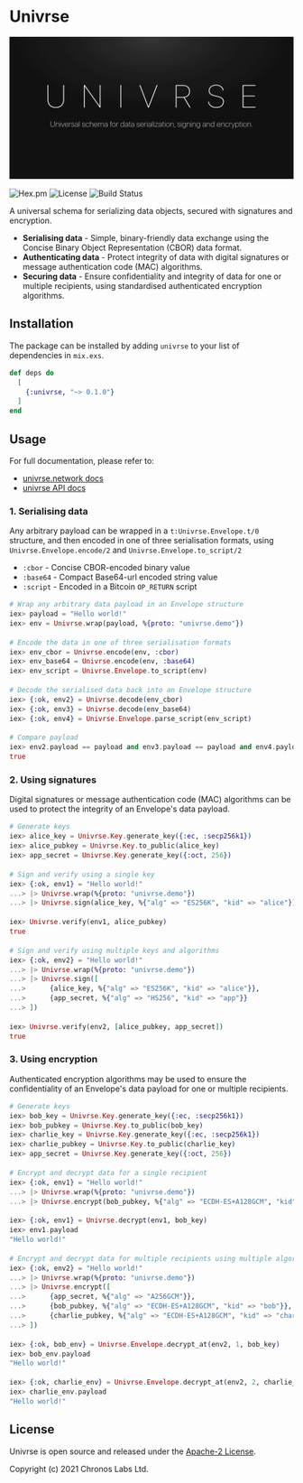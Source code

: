 # Univrse

![Univrse](https://github.com/libitx/univrse/raw/master/media/poster.png)

![Hex.pm](https://img.shields.io/hexpm/v/univrse?color=informational)
![License](https://img.shields.io/github/license/libitx/univrse?color=informational)
![Build Status](https://img.shields.io/github/workflow/status/libitx/univrse/Elixir%20CI)

A universal schema for serializing data objects, secured with signatures and
encryption.

* **Serialising data** - Simple, binary-friendly data exchange using the Concise Binary Object Representation (CBOR) data format.
* **Authenticating data** - Protect integrity of data with digital signatures or message authentication code (MAC) algorithms.
* **Securing data** - Ensure confidentiality and integrity of data for one or multiple recipients, using standardised authenticated encryption algorithms.

## Installation

The package can be installed by adding `univrse` to your list of dependencies
in `mix.exs`.

```elixir
def deps do
  [
    {:univrse, "~> 0.1.0"}
  ]
end
```

## Usage

For full documentation, please refer to:

* [univrse.network docs](https://univrse.network/docs)
* [univrse API docs](https://hexdocs.pm/univrse)

### 1. Serialising data

Any arbitrary payload can be wrapped in a `t:Univrse.Envelope.t/0` structure,
and then encoded in one of three serialisation formats, using
`Univrse.Envelope.encode/2` and `Univrse.Envelope.to_script/2`

* `:cbor` - Concise CBOR-encoded binary value
* `:base64` - Compact Base64-url encoded string value
* `:script` - Encoded in a Bitcoin `OP_RETURN` script

```elixir
# Wrap any arbitrary data payload in an Envelope structure
iex> payload = "Hello world!"
iex> env = Univrse.wrap(payload, %{proto: "univrse.demo"})

# Encode the data in one of three serialisation formats
iex> env_cbor = Univrse.encode(env, :cbor)
iex> env_base64 = Univrse.encode(env, :base64)
iex> env_script = Univrse.Envelope.to_script(env)

# Decode the serialised data back into an Envelope structure
iex> {:ok, env2} = Univrse.decode(env_cbor)
iex> {:ok, env3} = Univrse.decode(env_base64)
iex> {:ok, env4} = Univrse.Envelope.parse_script(env_script)

# Compare payload
iex> env2.payload == payload and env3.payload == payload and env4.payload == payload
true
```

### 2. Using signatures

Digital signatures or message authentication code (MAC) algorithms can be used
to protect the integrity of an Envelope's data payload.

```elixir
# Generate keys
iex> alice_key = Univrse.Key.generate_key({:ec, :secp256k1})
iex> alice_pubkey = Univrse.Key.to_public(alice_key)
iex> app_secret = Univrse.Key.generate_key({:oct, 256})

# Sign and verify using a single key
iex> {:ok, env1} = "Hello world!"
...> |> Univrse.wrap(%{proto: "univrse.demo"})
...> |> Univrse.sign(alice_key, %{"alg" => "ES256K", "kid" => "alice"})

iex> Univrse.verify(env1, alice_pubkey)
true

# Sign and verify using multiple keys and algorithms
iex> {:ok, env2} = "Hello world!"
...> |> Univrse.wrap(%{proto: "univrse.demo"})
...> |> Univrse.sign([
...>      {alice_key, %{"alg" => "ES256K", "kid" => "alice"}},
...>      {app_secret, %{"alg" => "HS256", "kid" => "app"}}
...> ])

iex> Univrse.verify(env2, [alice_pubkey, app_secret])
true
```

### 3. Using encryption

Authenticated encryption algorithms may be used to ensure the confidentiality
of an Envelope's data payload for one or multiple recipients.

```elixir
# Generate keys
iex> bob_key = Univrse.Key.generate_key({:ec, :secp256k1})
iex> bob_pubkey = Univrse.Key.to_public(bob_key)
iex> charlie_key = Univrse.Key.generate_key({:ec, :secp256k1})
iex> charlie_pubkey = Univrse.Key.to_public(charlie_key)
iex> app_secret = Univrse.Key.generate_key({:oct, 256})

# Encrypt and decrypt data for a single recipient
iex> {:ok, env1} = "Hello world!"
...> |> Univrse.wrap(%{proto: "univrse.demo"})
...> |> Univrse.encrypt(bob_pubkey, %{"alg" => "ECDH-ES+A128GCM", "kid" => "bob"})

iex> {:ok, env1} = Univrse.decrypt(env1, bob_key)
iex> env1.payload
"Hello world!"

# Encrypt and decrypt data for multiple recipients using multiple algorithms
iex> {:ok, env2} = "Hello world!"
...> |> Univrse.wrap(%{proto: "univrse.demo"})
...> |> Univrse.encrypt([
...>      {app_secret, %{"alg" => "A256GCM"}},
...>      {bob_pubkey, %{"alg" => "ECDH-ES+A128GCM", "kid" => "bob"}},
...>      {charlie_pubkey, %{"alg" => "ECDH-ES+A128GCM", "kid" => "charlie"}}
...> ])

iex> {:ok, bob_env} = Univrse.Envelope.decrypt_at(env2, 1, bob_key)
iex> bob_env.payload
"Hello world!"

iex> {:ok, charlie_env} = Univrse.Envelope.decrypt_at(env2, 2, charlie_key)
iex> charlie_env.payload
"Hello world!"
```

## License

Univrse is open source and released under the [Apache-2 License](https://github.com/libitx/univrse/blob/master/LICENSE).

Copyright (c) 2021 Chronos Labs Ltd.